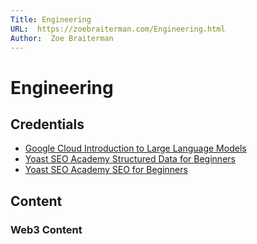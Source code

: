 ```yaml
---
Title: Engineering
URL:  https://zoebraiterman.com/Engineering.html
Author:  Zoe Braiterman
---
```


# Engineering

## Credentials
* [Google Cloud Introduction to Large Language Models](https://coursera.org/share/35f61e13c84d45aa2ded5acb74a1a77b)
* [Yoast SEO Academy Structured Data for Beginners](https://academy.yoast.com/certificate/14998/1579405/15bc83beb806ff8c3d1083089d07c51d/1/)
* [Yoast SEO Academy SEO for Beginners](https://academy.yoast.com/certificate/2558/1579405/9dd8511d20ee3795581d9598cb3ceac6/1/)


## Content


### Web3 Content
